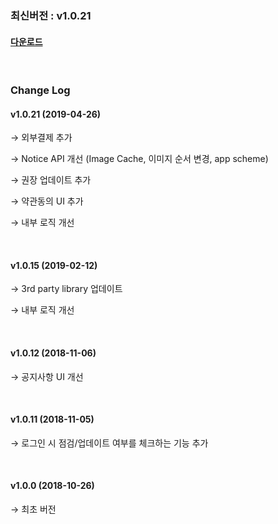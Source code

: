 ### 최신버전 :  v1.0.21

#### [다운로드](https://xyuditqzezxs1008973.cdn.ntruss.com/sdk/GamePotSDK_Android_0612.zip)

<br/>

### Change Log

#### v1.0.21 (2019-04-26)

→ 외부결제 추가

→ Notice API 개선 (Image Cache, 이미지 순서 변경, app scheme)

→ 권장 업데이트 추가

→ 약관동의 UI 추가

→ 내부 로직 개선

<br/>

#### v1.0.15 (2019-02-12)

→ 3rd party library 업데이트

→ 내부 로직 개선

<br/>

#### v1.0.12 (2018-11-06)

→ 공지사항 UI 개선

<br/>

#### v1.0.11 (2018-11-05)

→ 로그인 시 점검/업데이트 여부를 체크하는 기능 추가

<br/>

#### v1.0.0 (2018-10-26)

→ 최초 버전

